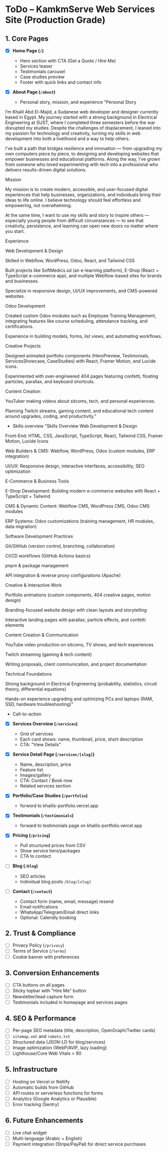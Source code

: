# ToDo – KamkmServe Web Services Site (Production Grade)

## 1. Core Pages
- [x] **Home Page (`/`)**
  - Hero section with CTA (Get a Quote / Hire Me)
  - Services teaser
  - Testimonials carousel
  - Case studies preview
  - Footer with quick links and contact info

- [x] **About Page (`/about`)**
  - Personal story, mission, and experience
  "Personal Story

I’m Khalil Abd El-Majid, a Sudanese web developer and designer currently based in Egypt. My journey started with a strong background in Electrical Engineering at SUST, where I completed three semesters before the war disrupted my studies. Despite the challenges of displacement, I leaned into my passion for technology and creativity, turning my skills in web development into both a livelihood and a way to help others.

I’ve built a path that bridges resilience and innovation — from upgrading my own computers piece by piece, to designing and developing websites that empower businesses and educational platforms. Along the way, I’ve grown from someone who loved experimenting with tech into a professional who delivers results-driven digital solutions.

Mission

My mission is to create modern, accessible, and user-focused digital experiences that help businesses, organizations, and individuals bring their ideas to life online. I believe technology should feel effortless and empowering, not overwhelming.

At the same time, I want to use my skills and story to inspire others — especially young people from difficult circumstances — to see that creativity, persistence, and learning can open new doors no matter where you start.

Experience

Web Development & Design

Skilled in Webflow, WordPress, Odoo, React, and Tailwind CSS

Built projects like SoftMedics.sd (an e-learning platform), E-Shop (React + TypeScript e-commerce app), and multiple Webflow-based sites for brands and businesses.

Specialize in responsive design, UI/UX improvements, and CMS-powered websites.

Odoo Development

Created custom Odoo modules such as Employee Training Management, integrating features like course scheduling, attendance tracking, and certifications.

Experience in building models, forms, list views, and automating workflows.

Creative Projects

Designed animated portfolio components (HeroPreview, Testimonials, ServicesShowcase, CaseStudies) with React, Framer Motion, and Lucide icons.

Experimented with over-engineered 404 pages featuring confetti, floating particles, parallax, and keyboard shortcuts.

Content Creation

YouTuber making videos about sitcoms, tech, and personal experiences.

Planning Twitch streams, gaming content, and educational tech content around upgrades, coding, and productivity."
  - Skills overview
  "Skills Overview
Web Development & Design

Front-End: HTML, CSS, JavaScript, TypeScript, React, Tailwind CSS, Framer Motion, Lucide Icons

Web Builders & CMS: Webflow, WordPress, Odoo (custom modules, ERP integration)

UI/UX: Responsive design, interactive interfaces, accessibility, SEO optimization

E-Commerce & Business Tools

E-Shop Development: Building modern e-commerce websites with React + TypeScript + Tailwind

CMS & Dynamic Content: Webflow CMS, WordPress CMS, Odoo CMS modules

ERP Systems: Odoo customizations (training management, HR modules, data migration)

Software Development Practices

Git/GitHub (version control, branching, collaboration)

CI/CD workflows (GitHub Actions basics)

pnpm & package management

API integration & reverse proxy configurations (Apache)

Creative & Interactive Work

Portfolio animations (custom components, 404 creative pages, motion design)

Branding-focused website design with clean layouts and storytelling

Interactive landing pages with parallax, particle effects, and confetti elements

Content Creation & Communication

YouTube video production on sitcoms, TV shows, and tech experiences

Twitch streaming (gaming & tech content)

Writing proposals, client communication, and project documentation

Technical Foundations

Strong background in Electrical Engineering (probability, statistics, circuit theory, differential equations)

Hands-on experience upgrading and optimizing PCs and laptops (RAM, SSD, hardware troubleshooting)"

  - Call-to-action

- [x] **Services Overview (`/services`)**
  - Grid of services 
  - Each card shows: name, thumbnail, price, short description
  - CTA: "View Details"

- [x] **Service Detail Page (`/services/[slug]`)**
  - Name, description, price
  - Feature list
  - Images/gallery
  - CTA: Contact / Book now
  - Related services section

- [x] **Portfolio/Case Studies (`/portfolio`)**
  - forword to khalils-portfolio.vercel.app

- [x] **Testimonials (`/testimonials`)**
  - forward to testimonials page on khalils-portfolio.vercel.app

- [x] **Pricing (`/pricing`)**
  - Pull structured prices from CSV
  - Show service tiers/packages
  - CTA to contact

- [ ] **Blog (`/blog`)**
  - SEO articles
  - Individual blog posts `/blog/[slug]`

- [ ] **Contact (`/contact`)**
  - Contact form (name, email, message) resend
  - Email notifications
  - WhatsApp/Telegram/Email direct links
  - Optional: Calendly booking

## 2. Trust & Compliance
- [ ] Privacy Policy (`/privacy`)
- [ ] Terms of Service (`/terms`)
- [ ] Cookie banner with preferences

## 3. Conversion Enhancements
- [ ] CTA buttons on all pages
- [ ] Sticky topbar with "Hire Me" button
- [ ] Newsletter/lead capture form
- [ ] Testimonials included in homepage and services pages

## 4. SEO & Performance
- [ ] Per-page SEO metadata (title, description, OpenGraph/Twitter cards)
- [ ] `sitemap.xml` and `robots.txt`
- [ ] Structured data (JSON-LD for blog/services)
- [ ] Image optimization (WebP/AVIF, lazy loading)
- [ ] Lighthouse/Core Web Vitals > 90

## 5. Infrastructure
- [ ] Hosting on Vercel or Netlify
- [ ] Automatic builds from GitHub
- [ ] API routes or serverless functions for forms
- [ ] Analytics (Google Analytics or Plausible)
- [ ] Error tracking (Sentry)

## 6. Future Enhancements
- [ ] Live chat widget
- [ ] Multi-language (Arabic + English)
- [ ] Payment integration (Stripe/PayPal) for direct service purchases
